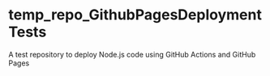 # temp_repo_GithubPagesDeploymentTests


A test repository to deploy Node.js code using GitHub Actions and GitHub Pages
